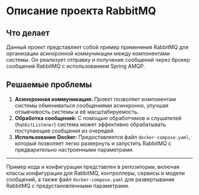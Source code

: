 # Описание проекта RabbitMQ

## Что делает

Данный проект представляет собой пример применения RabbitMQ для организации асинхронной коммуникации между компонентами системы. Он реализует отправку и получение сообщений через брокер сообщений RabbitMQ с использованием Spring AMQP.

## Решаемые проблемы

1. **Асинхронная коммуникация:** Проект позволяет компонентам системы обмениваться сообщениями асинхронно, улучшая отзывчивость системы и её масштабируемость.
2. **Обработка сообщений:** С помощью обработчиков и слушателей (`RabbitListener`) система может эффективно обрабатывать поступающие сообщения из очередей.
3. **Использование Docker:** Предоставляется файл `docker-compose.yaml`, который позволяет легко развернуть и запустить RabbitMQ с предварительно настроенными параметрами.
---

Пример кода и конфигурации представлен в репозитории, включая классы конфигурации для RabbitMQ, контроллеры, сервисы и модели сообщений, а также файл `docker-compose.yaml` для развертывания RabbitMQ с предустановленными параметрами.
